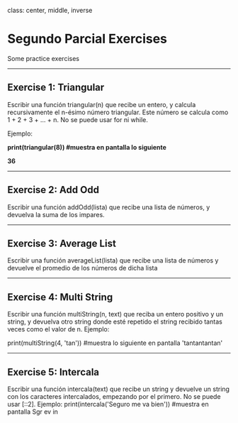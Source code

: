 class: center, middle, inverse
# Segundo Parcial Exercises
Some practice exercises

---

## Exercise 1: Triangular
Escribir una función triangular(n) que recibe un entero, y calcula recursivamente el n-ésimo número triangular. Este número se calcula como 1 + 2 + 3 + ... + n. No se puede usar for ni while.

Ejemplo:

**print(triangular(8)) #muestra en pantalla lo siguiente**

**36**

---


## Exercise 2: Add Odd

Escribir una función addOdd(lista) que recibe una lista de números, y devuelva la suma de los impares.

---


## Exercise 3: Average List

Escribir una función averageList(lista) que recibe una lista de números y devuelve el promedio de los números de dicha lista

---

## Exercise 4: Multi String

Escribir una función multiString(n, text) que reciba un entero positivo y un string, y devuelva otro string donde esté repetido el string recibido tantas veces como el valor de n.
Ejemplo:

print(multiString(4, 'tan')) #muestra lo siguiente en pantalla
'tantantantan'

---

## Exercise 5: Intercala


Escribir una función intercala(text) que recibe un string y devuelve un string con los caracteres intercalados, empezando por el primero. No se puede usar [::2]. Ejemplo:
print(intercala('Seguro me va bien')) #muestra en pantalla
Sgr ev in